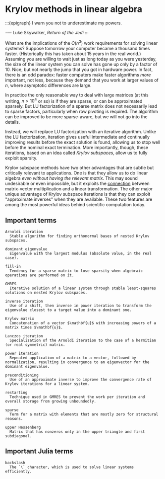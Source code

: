 # Krylov methods in linear algebra

:::{epigraph}
I warn you not to underestimate my powers.

-— Luke Skywalker, *Return of the Jedi* 
:::

What are the implications of the $O(n^3)$ work requirements for solving linear systems? Suppose tomorrow your computer became a thousand times faster. (Historically this has taken about 15 years in the real world.) Assuming you are willing to wait just as long today as you were yesterday, the size of the linear system you can solve has gone up only by a factor of 10. Nice, but not nearly the jump that you got in hardware power. In fact, there is an odd paradox: faster computers make faster algorithms *more* important, not less, because they demand that you work at larger values of $n$, where asymptotic differences are large.

In practice the only reasonable way to deal with large matrices (at this writing, $n>10^4$ or so) is if they are sparse, or can be approximated sparsely. But LU factorization of a sparse matrix does not necessarily lead to sparse factors, particularly when row pivoting is required. The algorithm can be improved to be more sparse-aware, but we will not go into the details.

Instead, we will replace LU factorization with an iterative algorithm. Unlike the LU factorization, iteration gives useful intermediate and continually improving results before the exact solution is found, allowing us to stop well before the nominal exact termination. More importantly, though, these iterations, based on an idea called *Krylov subspaces*, allow us to fully exploit sparsity.

Krylov subspace methods have two other advantages that are subtle but critically relevant to applications. One is that they allow us to do linear algebra *even without having the relevant matrix*. This may sound undesirable or even impossible, but it exploits the [connection](matrixfree.md) between matrix-vector multiplication and a linear transformation. The other major unique advantage of Krylov subspace iterations is that they can exploit "approximate inverses" when they are available. These two features are among the most powerful ideas behind scientific computation today.

## Important terms

```{glossary}
Arnoldi iteration
  Stable algorithm for finding orthonormal bases of nested Krylov subspaces.

dominant eigenvalue
  Eigenvalue with the largest modulus (absolute value, in the real case).

fill-in
  Tendency for a sparse matrix to lose sparsity when algebraic operations are performed on it.

GMRES
  Iterative solution of a linear system through stable least-squares solutions on nested Krylov subspaces.

inverse iteration
  Use of a shift, then inverse in power iteration to transform the eigenvalue closest to a target value into a dominant one. 

Krylov matrix
  Concatenation of a vector $\mathbf{u}$ with increasing powers of a matrix times $\mathbf{u}$.

Lanczos iteration
  Specialization of the Arnoldi iteration to the case of a hermitian (or real symmetric) matrix.

power iteration
  Repeated application of a matrix to a vector, followed by normalization, resulting in convergence to an eigenvector for the dominant eigenvalue.

preconditioning
  Use of an approximate inverse to improve the convergence rate of Krylov iterations for a linear system.

restarting
  Technique used in GMRES to prevent the work per iteration and overall storage from growing unboundedly.

sparse
  Term for a matrix with elements that are mostly zero for structural reasons.

upper Hessenberg
  Matrix that has nonzeros only in the upper triangle and first subdiagonal.

```

## Important Julia terms

```{glossary}
backslash
  The `\` character, which is used to solve linear systems efficiently.

```
